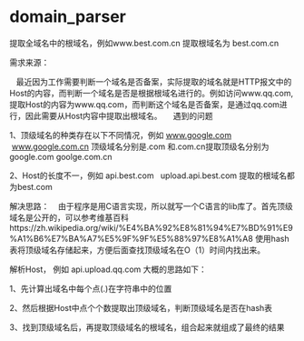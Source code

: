# domain_parser
提取全域名中的根域名，例如www.best.com.cn 提取根域名为 best.com.cn

需求来源：

    最近因为工作需要判断一个域名是否备案，实际提取的域名就是HTTP报文中的Host的内容，而判断一个域名是否是根据根域名进行的。例如访问www.qq.com,提取Host的内容为www.qq.com，而判断这个域名是否备案，是通过qq.com进行，因此需要从Host内容中提取出根域名。
    
遇到的问题

1、顶级域名的种类存在以下不同情况，例如 www.google.com    www.google.com.cn 顶级域名分别是.com 和.com.cn提取顶级名分别为google.com  goolge.com.cn

2、Host的长度不一，例如 api.best.com   upload.api.best.com 提取的根域名都为best.com

解决思路：
    由于程序是用C语言实现，所以就写一个C语言的lib库了。首先顶级域名是公开的，可以参考维基百科https://zh.wikipedia.org/wiki/%E4%BA%92%E8%81%94%E7%BD%91%E9%A1%B6%E7%BA%A7%E5%9F%9F%E5%88%97%E8%A1%A8
使用hash表将顶级域名存储起来，方便后面查找顶级域名在O（1）时间内找出来。

解析Host， 例如 api.upload.qq.com  大概的思路如下：

1、先计算出域名中每个点(.)在字符串中的位置

2、然后根据Host中点个个数提取出顶级域名，判断顶级域名是否在hash表

3、找到顶级域名后，再提取顶级域名的根域名，组合起来就组成了最终的结果

